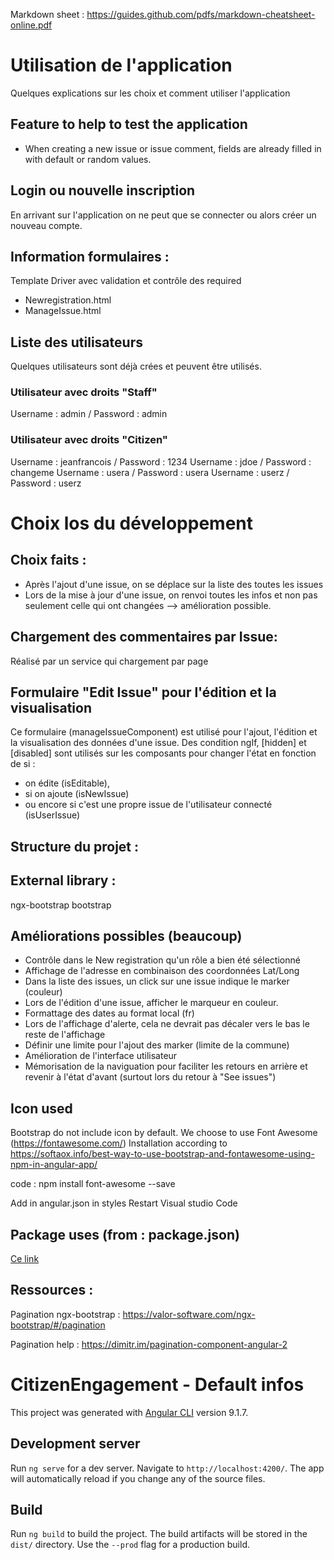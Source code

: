 Markdown sheet :
https://guides.github.com/pdfs/markdown-cheatsheet-online.pdf

# Utilisation de l'application
Quelques explications sur les choix et comment utiliser l'application

## Feature to help to test the application
* When creating a new issue or issue comment, fields are already filled in with default or random values.

## Login ou nouvelle inscription
En arrivant sur l'application on ne peut que se connecter ou alors créer un nouveau compte.

## Information formulaires :

Template Driver avec validation et contrôle des required
- Newregistration.html
- ManageIssue.html

## Liste des utilisateurs
Quelques utilisateurs sont déjà crées et peuvent être utilisés.

### Utilisateur avec droits "Staff"

Username : admin / Password : admin
### Utilisateur avec droits "Citizen"
Username : jeanfrancois / Password : 1234 
Username : jdoe / Password : changeme
Username : usera / Password : usera 
Username : userz / Password : userz

# Choix los du développement

## Choix faits :
* Après l'ajout d'une issue, on se déplace sur la liste des toutes les issues
* Lors de la mise à jour d'une issue, on renvoi toutes les infos et non pas seulement celle qui ont changées
	--> amélioration possible.

## Chargement des commentaires par Issue:
Réalisé par un service qui chargement par page

## Formulaire "Edit Issue" pour l'édition et la visualisation
Ce formulaire (manageIssueComponent) est utilisé pour l'ajout, l'édition et la visualisation des données d'une issue.
Des condition ngIf, [hidden] et [disabled] sont utilisés sur les composants pour changer l'état en fonction de si :
* on édite (isEditable), 
* si on ajoute (isNewIssue) 
* ou encore si c'est une propre issue de l'utilisateur connecté (isUserIssue)


## Structure du projet :

## External library :
ngx-bootstrap
bootstrap


## Améliorations possibles (beaucoup)
* Contrôle dans le New registration qu'un rôle a bien été sélectionné
* Affichage de l'adresse en combinaison des coordonnées Lat/Long
* Dans la liste des issues, un click sur une issue indique le marker (couleur)
* Lors de l'édition d'une issue, afficher le marqueur en couleur.
* Formattage des dates au format local (fr)
* Lors de l'affichage d'alerte, cela ne devrait pas décaler vers le bas le reste de l'affichage
* Définir une limite pour l'ajout des marker (limite de la commune)
* Amélioration de l'interface utilisateur
* Mémorisation de la naviguation pour faciliter les retours en arrière et revenir à l'état d'avant (surtout lors du retour à "See issues")


## Icon used
Bootstrap do not include icon by default.
We choose to use Font Awesome (https://fontawesome.com/)
Installation according to https://softaox.info/best-way-to-use-bootstrap-and-fontawesome-using-npm-in-angular-app/

code : npm install font-awesome --save

Add in angular.json in styles
Restart Visual studio Code

## Package uses (from : package.json)

[Ce link](http://www.sontex.ch)

## Ressources :
Pagination ngx-bootstrap : https://valor-software.com/ngx-bootstrap/#/pagination

Pagination help : https://dimitr.im/pagination-component-angular-2


# CitizenEngagement - Default infos

This project was generated with [Angular CLI](https://github.com/angular/angular-cli) version 9.1.7.

## Development server

Run `ng serve` for a dev server. Navigate to `http://localhost:4200/`. The app will automatically reload if you change any of the source files.

## Build

Run `ng build` to build the project. The build artifacts will be stored in the `dist/` directory. Use the `--prod` flag for a production build.

